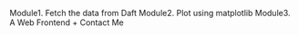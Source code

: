 Module1. Fetch the data from Daft
Module2. Plot using matplotlib
Module3. A Web Frontend + Contact Me
